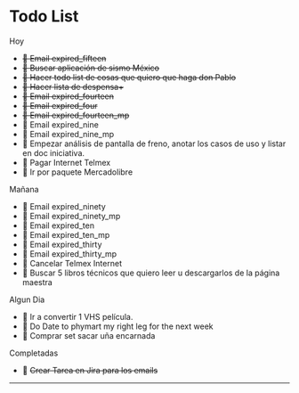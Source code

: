 # Todo List

Hoy

* ~~🔴 Email expired_fifteen~~
* ~~🔴 Buscar aplicación de sismo México~~
* ~~🔴 Hacer todo list de cosas que quiero que haga don Pablo~~
* ~~🔴 Hacer lista de despensa+~~
* ~~🔴 Email expired_fourteen~~
* ~~🔴 Email expired_four~~
* ~~🔴 Email expired_fourteen_mp~~
* 🔴 Email expired_nine
* 🔴 Email expired_nine_mp
* 🔴 Empezar análisis de pantalla de freno, anotar los casos de uso y listar en doc iniciativa.
* 🔴 Pagar Internet Telmex
* 🔴 Ir por paquete Mercadolibre

Mañana

* 🔴 Email expired_ninety
* 🔴 Email expired_ninety_mp
* 🔴 Email expired_ten
* 🔴 Email expired_ten_mp
* 🔴 Email expired_thirty
* 🔴 Email expired_thirty_mp
* 🔴 Cancelar Telmex Internet
* 🔵 Buscar 5 libros técnicos que quiero leer u descargarlos de la página maestra

Algun Dia

* 🔵 Ir a convertir 1 VHS película.
* 🔵 Do Date to phymart my right leg for the next week
* 🔵 Comprar set sacar uña encarnada

Completadas

* 🔴 ~~Crear Tarea en Jira para los emails~~

---
